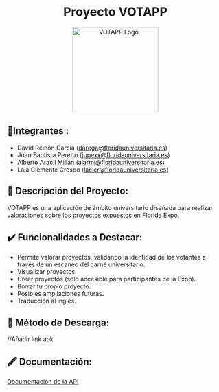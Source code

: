 <div align="center">
  <h1>Proyecto VOTAPP</h1>
  <img src="https://github.com/rsanzfloridauni/DAM2324_VotAPP/blob/main/logo/logo.png" width=200, height=200 alt="VOTAPP Logo"/>
</div>

## 🧍Integrantes :
- David Reinón García (darega@floridauniversitaria.es)
- Juan Bautista Peretto (jupexx@floridauniversitaria.es)
- Alberto Aracil Millán (alarmi@floridauniversitaria.es)
- Laia Clemente Crespo (laclcr@floridauniversitaria.es)

## 📰 Descripción del Proyecto:
VOTAPP es una aplicación de ámbito universitario diseñada para realizar valoraciones sobre los proyectos expuestos en Florida Expo.

## ✔️ Funcionalidades a Destacar:
- Permite valorar proyectos, validando la identidad de los votantes a través de un escaneo del carné universitario.
- Visualizar proyectos.
- Crear proyectos (solo accesible para participantes de la Expo).
- Borrar tu propio proyecto.
- Posibles ampliaciones futuras.
- Traducción al inglés.

## 📲 Método de Descarga:
//Añadir link apk

## 🖋️ Documentación:
[Documentación de la API](https://github.com/rsanzfloridauni/DAM2324_VotAPP/tree/main/api/votAppAPI/doc)
